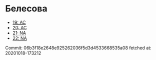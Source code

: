 # Белесова
- [19: AC](19.md)
- [20: AC](20.md)
- [21: NA](21.md)
- [22: NA](22.md)

Commit: 06b3f18e2648e925262036f5d3d4533668535a08
 fetched at: 20201018-173212
